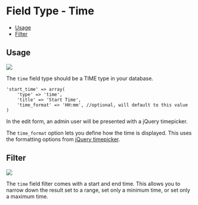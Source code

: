 # Field Type - Time

- [Usage](#usage)
- [Filter](#filter)

<a name="usage"></a>
## Usage

<img src="https://raw.github.com/Thirdsteplabs/Laravel-Administrator/master/examples/images/field-type-time.png" />

The `time` field type should be a TIME type in your database.

	'start_time' => array(
		'type' => 'time',
		'title' => 'Start Time',
		'time_format' => 'HH:mm', //optional, will default to this value
	)

In the edit form, an admin user will be presented with a jQuery timepicker.

The `time_format` option lets you define how the time is displayed. This uses the formatting options from [jQuery timepicker](http://trentrichardson.com/examples/timepicker/#tp-formatting).

<a name="filter"></a>
## Filter

<img src="https://raw.github.com/Thirdsteplabs/Laravel-Administrator/master/examples/images/field-type-time-filter.png" />

The `time` field filter comes with a start and end time. This allows you to narrow down the result set to a range, set only a minimum time, or set only a maximum time.
